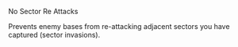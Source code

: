 No Sector Re Attacks

Prevents enemy bases from re-attacking adjacent sectors you have captured (sector invasions).
